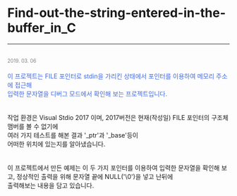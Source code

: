 # Find-out-the-string-entered-in-the-buffer_in_C<br>
<hr>
<br>
<font style = "font-size: 0.7rem; color: gray;">2019. 03. 06</font>
<br>
<br>
<font style = "color: royalblue;">이 프로젝트는 FILE 포인터로 stdin을 가리킨 상태에서 포인터를 이용하여 메모리 주소에 접근해<br>
입력한 문자열을 디버그 모드에서 확인해 보는 프로젝트입니다.</font><br>
<br>
<br>
작업 환경은 Visual Stdio 2017 이며, 2017버전은 현재(작성일) FILE 포인터의 구조체 맴버를 볼 수 없기에<br>
여러 가지 테스트를 해본 결과 '_ptr'과 '_base'등이 <br>
어떠한 위치에 있는지를 알아냈습니다.<br>
<br>
<br>
이 프로젝트에서 만든 예제는 이 두 가지 포인터를 이용하여 입력한 문자열을 확인해 보고, 정상적인 출력을 위해 문자열 끝에 NULL('\0')을 넣고 난뒤에 <br>
출력해보는 내용을 담고 있습니다.<br>
